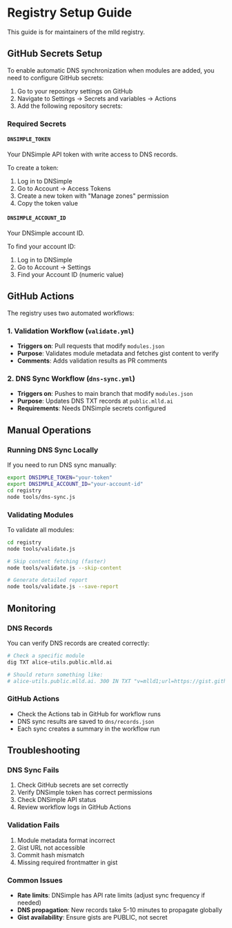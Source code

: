 # Registry Setup Guide

This guide is for maintainers of the mlld registry.

## GitHub Secrets Setup

To enable automatic DNS synchronization when modules are added, you need to configure GitHub secrets:

1. Go to your repository settings on GitHub
2. Navigate to Settings → Secrets and variables → Actions
3. Add the following repository secrets:

### Required Secrets

#### `DNSIMPLE_TOKEN`
Your DNSimple API token with write access to DNS records.

To create a token:
1. Log in to DNSimple
2. Go to Account → Access Tokens
3. Create a new token with "Manage zones" permission
4. Copy the token value

#### `DNSIMPLE_ACCOUNT_ID`
Your DNSimple account ID.

To find your account ID:
1. Log in to DNSimple
2. Go to Account → Settings
3. Find your Account ID (numeric value)

## GitHub Actions

The registry uses two automated workflows:

### 1. Validation Workflow (`validate.yml`)
- **Triggers on**: Pull requests that modify `modules.json`
- **Purpose**: Validates module metadata and fetches gist content to verify
- **Comments**: Adds validation results as PR comments

### 2. DNS Sync Workflow (`dns-sync.yml`)
- **Triggers on**: Pushes to main branch that modify `modules.json`
- **Purpose**: Updates DNS TXT records at `public.mlld.ai`
- **Requirements**: Needs DNSimple secrets configured

## Manual Operations

### Running DNS Sync Locally

If you need to run DNS sync manually:

```bash
export DNSIMPLE_TOKEN="your-token"
export DNSIMPLE_ACCOUNT_ID="your-account-id"
cd registry
node tools/dns-sync.js
```

### Validating Modules

To validate all modules:

```bash
cd registry
node tools/validate.js

# Skip content fetching (faster)
node tools/validate.js --skip-content

# Generate detailed report
node tools/validate.js --save-report
```

## Monitoring

### DNS Records
You can verify DNS records are created correctly:

```bash
# Check a specific module
dig TXT alice-utils.public.mlld.ai

# Should return something like:
# alice-utils.public.mlld.ai. 300 IN TXT "v=mlld1;url=https://gist.githubusercontent.com/..."
```

### GitHub Actions
- Check the Actions tab in GitHub for workflow runs
- DNS sync results are saved to `dns/records.json`
- Each sync creates a summary in the workflow run

## Troubleshooting

### DNS Sync Fails
1. Check GitHub secrets are set correctly
2. Verify DNSimple token has correct permissions
3. Check DNSimple API status
4. Review workflow logs in GitHub Actions

### Validation Fails
1. Module metadata format incorrect
2. Gist URL not accessible
3. Commit hash mismatch
4. Missing required frontmatter in gist

### Common Issues
- **Rate limits**: DNSimple has API rate limits (adjust sync frequency if needed)
- **DNS propagation**: New records take 5-10 minutes to propagate globally
- **Gist availability**: Ensure gists are PUBLIC, not secret